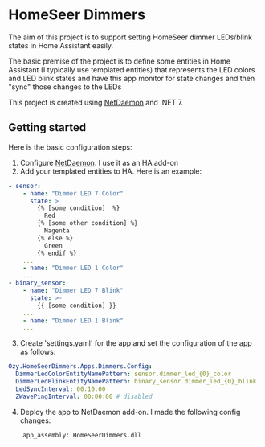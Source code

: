 # HomeSeer Dimmers
The aim of this project is to support setting HomeSeer dimmer LEDs/blink states in Home Assistant easily.

The basic premise of the project is to define some entities in Home Assistant (I typically use templated entities) that represents the LED colors and LED blink states 
and have this app monitor for state changes and then "sync" those changes to the LEDs

This project is created using [NetDaemon](https://netdaemon.xyz/)  and .NET 7.

## Getting started

Here is the basic configuration steps:
1. Configure [NetDaemon](https://netdaemon.xyz/). I use it as an HA add-on
2. Add your templated entities to HA. Here is an example:
```YAML
- sensor:
    - name: "Dimmer LED 7 Color"
      state: >
        {% [some condition]  %}
          Red
        {% [some other condition] %}
          Magenta
        {% else %}
          Green
        {% endif %}
    ...
    - name: "Dimmer LED 1 Color"
    ...
- binary_sensor:
    - name: "Dimmer LED 7 Blink"
      state: >-
        {{ [some condition] }}
    ...
    - name: "Dimmer LED 1 Blink"
    ...
```
3. Create 'settings.yaml' for the app and set the configuration of the app as follows:
```YAML
Ozy.HomeSeerDimmers.Apps.Dimmers.Config:
  DimmerLedColorEntityNamePattern: sensor.dimmer_led_{0}_color
  DimmerLedBlinkEntityNamePattern: binary_sensor.dimmer_led_{0}_blink
  LedSyncInterval: 00:10:00
  ZWavePingInterval: 00:00:00 # disabled
```
4. Deploy the app to NetDaemon add-on. I made the following config changes:
```
    app_assembly: HomeSeerDimmers.dll
```
